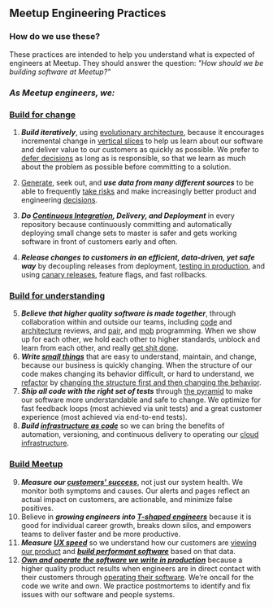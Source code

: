 ## Meetup Engineering Practices

### How do we use these?
These practices are intended to help you understand what is expected of engineers at Meetup. They should answer the question: *"How should we be building software at Meetup?"*

### *As Meetup engineers, we:*

### [Build for change](/principles/principles.md) 

1. ***Build iteratively***, using [evolutionary architecture](https://www.thoughtworks.com/insights/blog/microservices-evolutionary-architecture), because it encourages incremental change in [vertical slices](https://agileforall.com/vertical-slices-and-scale/) to help us learn about our software and deliver value to our customers as quickly as possible. We prefer to [defer decisions](https://martinfowler.com/bliki/Yagni.html) as long as is responsible, so that we learn as much about the problem as possible before committing to a solution.
2. [Generate](https://docs.google.com/document/d/1Wuuc7B1AexwT2UV3N-8BpNxxNB0z_hFhHM0tC2Dx-K8/edit?ts=5cfff9bf#), seek out, and ***use data from many different sources*** to be able to frequently [take risks](https://youtu.be/rA3K0nwBIH4?t=1200) and make increasingly better product and engineering [decisions](https://blog.usejournal.com/the-surprising-link-between-a-companys-growth-and-its-data-analytics-strategy-8e5be31bbca5).
3. ***Do [Continuous Integration](https://martinfowler.com/bliki/ContinuousDelivery.html), Delivery, and Deployment*** in every repository because continuously committing and automatically deploying small change sets to master is safer and gets working software in front of customers early and often. 

4. ***Release changes to customers in an efficient, data-driven, yet safe way*** by decoupling releases from deployment, [testing in production](https://martinfowler.com/articles/qa-in-production.html), and using [canary releases](https://martinfowler.com/bliki/CanaryRelease.html), feature flags, and fast rollbacks.

### [Build for understanding](/principles/principles.md)

5. ***Believe that higher quality software is made together***, through collaboration within and outside our teams, including [code](https://medium.com/making-meetup/effective-code-review-through-principled-pragmatism-c9ef59228bdb) and [architecture](https://meetup.atlassian.net/wiki/spaces/MUP/pages/679642233/About+the+Architecture+Toolkit) reviews, and [pair](https://meetup.atlassian.net/wiki/spaces/coresvc/pages/523075747/How+To+Pair+Better), and [mob](https://meetup.atlassian.net/wiki/spaces/coresvc/pages/829947918/Mobbing) programming. When we show up for each other, we hold each other to higher standards, unblock and learn from each other, and really [get shit done](http://www.sarahmei.com/blog/2010/04/14/thoughts-on-two-months-of-pairing/).
6. ***Write [small things](https://www.youtube.com/watch?v=8bZh5LMaSmE)*** that are easy to understand, maintain, and change, because our business is quickly changing. When the structure of our code makes changing its behavior difficult, or hard to understand, we [refactor](https://martinfowler.com/books/refactoring.html) by [changing the structure first and then changing the behavior](https://www.youtube.com/watch?v=8bZh5LMaSmE).
7. ***Ship all code with the right set of tests*** through [the pyramid](https://martinfowler.com/articles/practical-test-pyramid.html) to make our software more understandable and safe to change. We optimize for fast feedback loops (most achieved via unit tests) and a great customer experience (most achieved via end-to-end tests).
8. ***Build [infrastructure as code](https://www.hashicorp.com/resources/what-is-infrastructure-as-code)*** so we can bring the benefits of automation, versioning, and continuous delivery to operating our [cloud infrastructure](https://aws.amazon.com/).

### [Build Meetup](/principles/principles.md)

9. ***Measure our [customers' success](https://landing.google.com/sre/sre-book/chapters/monitoring-distributed-systems/)***, not just our system health. We monitor both symptoms and causes. Our alerts and pages reflect an actual impact on customers, are actionable, and minimize false positives.
10. Believe in ***growing engineers into [T-shaped engineers](https://medium.com/making-meetup/t-shaped-engineering-on-meetup-pro-1e0a38df7f5b)*** because it is good for individual career growth, breaks down silos, and empowers teams to deliver faster and be more productive. 
11. ***Measure [UX speed](https://meetup.atlassian.net/wiki/spaces/WEG/pages/818316451/UX+Speed+Definitions)*** so we understand how our customers are [viewing our product](https://meetup.atlassian.net/wiki/spaces/WEG/pages/818316451/UX+Speed+Definitions) and ***[build performant software](https://meetup.atlassian.net/wiki/spaces/WEG/pages/669614663/Web%2BPerformance%2BUX%2BSpeed)*** based on that data.
12. ***[Own and operate the software we write in production](https://www.thoughtworks.com/insights/blog/there-no-such-thing-devops-team)*** because a higher quality product results when engineers are in direct contact with their customers through [operating their software](https://queue.acm.org/detail.cfm?id=1142065). We’re oncall for the code we write and own. We practice postmortems to identify and fix issues with our software and people systems.
